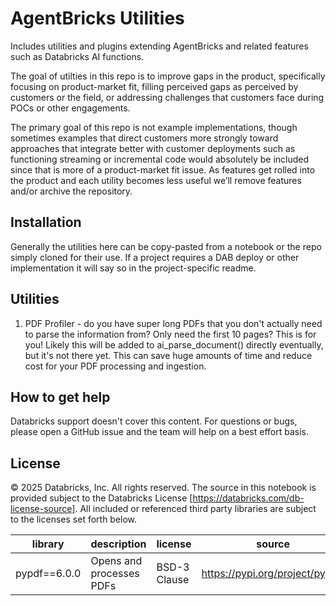 # AgentBricks Utilities

Includes utilities and plugins extending AgentBricks and related features such as Databricks AI functions.

The goal of utilties in this repo is to improve gaps in the product, specifically focusing on product-market fit, filling perceived gaps as perceived by customers or the field, or addressing challenges that customers face during POCs or other engagements.

The primary goal of this repo is not example implementations, though sometimes examples that direct customers more strongly toward approaches that integrate better with customer deployments such as functioning streaming or incremental code would absolutely be included since that is more of a product-market fit issue. As features get rolled into the product and each utility becomes less useful we’ll remove features and/or archive the repository.
## 

## Installation

Generally the utilities here can be copy-pasted from a notebook or the repo simply cloned for their use. If a project requires a DAB deploy or other implementation it will say so in the project-specific readme.

## Utilities

1. PDF Profiler - do you have super long PDFs that you don't actually need to parse the information from? Only need the first 10 pages? This is for you! Likely this will be added to ai_parse_document() directly eventually, but it's not there yet. This can save huge amounts of time and reduce cost for your PDF processing and ingestion.

## How to get help

Databricks support doesn't cover this content. For questions or bugs, please open a GitHub issue and the team will help on a best effort basis.


## License

&copy; 2025 Databricks, Inc. All rights reserved. The source in this notebook is provided subject to the Databricks License [https://databricks.com/db-license-source].  All included or referenced third party libraries are subject to the licenses set forth below.

| library                                | description             | license    | source                                              |
|----------------------------------------|-------------------------|------------|-----------------------------------------------------|
| pypdf==6.0.0 | Opens and processes PDFs | BSD-3 Clause | https://pypi.org/project/pypdf/ |
